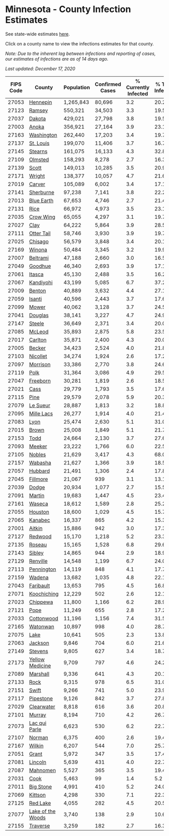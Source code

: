 # Minnesota - County Infection Estimates

See state-wide estimates [here](/infections/us-mn).

Click on a county name to view the infections estimates for that county.

*Note: Due to the inherent lag between infections and reporting of cases, our estimates of infections are as of 14 days ago.*

*Last updated: December 17, 2020*

|   FIPS Code |                                 County |   Population |   Confirmed Cases |   % Currently Infected |   % Total Infected |
|-------------|----------------------------------------|--------------|-------------------|------------------------|--------------------|
|       27053 |                   [Hennepin](hennepin) |    1,265,843 |            80,696 |                    3.2 |               20.2 |
|       27123 |                       [Ramsey](ramsey) |      550,321 |            34,503 |                    3.3 |               19.5 |
|       27037 |                       [Dakota](dakota) |      429,021 |            27,798 |                    3.8 |               19.5 |
|       27003 |                         [Anoka](anoka) |      356,921 |            27,164 |                    3.9 |               23.1 |
|       27163 |               [Washington](washington) |      262,440 |            17,203 |                    3.4 |               19.7 |
|       27137 |                 [St. Louis](st.-louis) |      199,070 |            11,406 |                    3.7 |               16.7 |
|       27145 |                     [Stearns](stearns) |      161,075 |            16,133 |                    4.3 |               32.8 |
|       27109 |                     [Olmsted](olmsted) |      158,293 |             8,278 |                    2.7 |               16.3 |
|       27139 |                         [Scott](scott) |      149,013 |            10,285 |                    3.5 |               20.9 |
|       27171 |                       [Wright](wright) |      138,377 |            10,057 |                    4.7 |               21.6 |
|       27019 |                       [Carver](carver) |      105,089 |             6,002 |                    3.4 |               17.1 |
|       27141 |                 [Sherburne](sherburne) |       97,238 |             7,141 |                    3.8 |               22.2 |
|       27013 |               [Blue Earth](blue-earth) |       67,653 |             4,746 |                    2.7 |               21.4 |
|       27131 |                           [Rice](rice) |       66,972 |             4,973 |                    3.5 |               23.1 |
|       27035 |                 [Crow Wing](crow-wing) |       65,055 |             4,297 |                    3.1 |               19.7 |
|       27027 |                           [Clay](clay) |       64,222 |             5,864 |                    3.9 |               28.5 |
|       27111 |               [Otter Tail](otter-tail) |       58,746 |             3,930 |                    3.9 |               19.7 |
|       27025 |                     [Chisago](chisago) |       56,579 |             3,848 |                    3.4 |               20.1 |
|       27169 |                       [Winona](winona) |       50,484 |             3,345 |                    3.2 |               19.9 |
|       27007 |                   [Beltrami](beltrami) |       47,188 |             2,660 |                    3.0 |               16.5 |
|       27049 |                     [Goodhue](goodhue) |       46,340 |             2,693 |                    3.9 |               17.1 |
|       27061 |                       [Itasca](itasca) |       45,130 |             2,488 |                    3.5 |               16.2 |
|       27067 |                 [Kandiyohi](kandiyohi) |       43,199 |             5,085 |                    6.7 |               37.2 |
|       27009 |                       [Benton](benton) |       40,889 |             3,632 |                    4.4 |               27.1 |
|       27059 |                       [Isanti](isanti) |       40,596 |             2,443 |                    3.7 |               17.6 |
|       27099 |                         [Mower](mower) |       40,062 |             3,128 |                    3.7 |               24.5 |
|       27041 |                     [Douglas](douglas) |       38,141 |             3,227 |                    4.7 |               24.9 |
|       27147 |                       [Steele](steele) |       36,649 |             2,371 |                    3.4 |               20.0 |
|       27085 |                       [McLeod](mcleod) |       35,893 |             2,875 |                    5.8 |               23.5 |
|       27017 |                     [Carlton](carlton) |       35,871 |             2,400 |                    4.3 |               20.0 |
|       27005 |                       [Becker](becker) |       34,423 |             2,524 |                    4.0 |               21.8 |
|       27103 |                   [Nicollet](nicollet) |       34,274 |             1,924 |                    2.6 |               17.2 |
|       27097 |                   [Morrison](morrison) |       33,386 |             2,770 |                    3.8 |               24.6 |
|       27119 |                           [Polk](polk) |       31,364 |             3,086 |                    4.9 |               29.5 |
|       27047 |                   [Freeborn](freeborn) |       30,281 |             1,819 |                    2.6 |               18.5 |
|       27021 |                           [Cass](cass) |       29,779 |             1,793 |                    3.5 |               17.6 |
|       27115 |                           [Pine](pine) |       29,579 |             2,078 |                    5.9 |               20.3 |
|       27079 |                   [Le Sueur](le-sueur) |       28,887 |             1,813 |                    3.2 |               18.8 |
|       27095 |               [Mille Lacs](mille-lacs) |       26,277 |             1,914 |                    4.0 |               21.4 |
|       27083 |                           [Lyon](lyon) |       25,474 |             2,630 |                    5.1 |               31.0 |
|       27015 |                         [Brown](brown) |       25,008 |             1,849 |                    5.1 |               21.7 |
|       27153 |                           [Todd](todd) |       24,664 |             2,130 |                    3.7 |               27.6 |
|       27093 |                       [Meeker](meeker) |       23,222 |             1,766 |                    6.0 |               22.5 |
|       27105 |                       [Nobles](nobles) |       21,629 |             3,417 |                    4.3 |               68.0 |
|       27157 |                     [Wabasha](wabasha) |       21,627 |             1,366 |                    3.9 |               18.5 |
|       27057 |                     [Hubbard](hubbard) |       21,491 |             1,306 |                    2.4 |               17.8 |
|       27045 |                   [Fillmore](fillmore) |       21,067 |               939 |                    3.1 |               13.1 |
|       27039 |                         [Dodge](dodge) |       20,934 |             1,077 |                    2.7 |               15.5 |
|       27091 |                       [Martin](martin) |       19,683 |             1,447 |                    4.5 |               23.4 |
|       27161 |                       [Waseca](waseca) |       18,612 |             1,589 |                    2.8 |               25.2 |
|       27055 |                     [Houston](houston) |       18,600 |             1,029 |                    4.5 |               15.7 |
|       27065 |                     [Kanabec](kanabec) |       16,337 |               865 |                    4.2 |               15.3 |
|       27001 |                       [Aitkin](aitkin) |       15,886 |               942 |                    3.0 |               17.3 |
|       27127 |                     [Redwood](redwood) |       15,170 |             1,218 |                    5.2 |               23.3 |
|       27135 |                       [Roseau](roseau) |       15,165 |             1,528 |                    6.8 |               29.6 |
|       27143 |                       [Sibley](sibley) |       14,865 |               944 |                    2.9 |               18.9 |
|       27129 |                   [Renville](renville) |       14,548 |             1,199 |                    6.7 |               24.0 |
|       27113 |               [Pennington](pennington) |       14,119 |               848 |                    4.1 |               17.7 |
|       27159 |                       [Wadena](wadena) |       13,682 |             1,035 |                    4.8 |               22.1 |
|       27043 |                 [Faribault](faribault) |       13,653 |               795 |                    4.5 |               16.8 |
|       27071 |             [Koochiching](koochiching) |       12,229 |               502 |                    2.6 |               12.1 |
|       27023 |                   [Chippewa](chippewa) |       11,800 |             1,166 |                    6.2 |               28.9 |
|       27121 |                           [Pope](pope) |       11,249 |               655 |                    2.8 |               17.2 |
|       27033 |               [Cottonwood](cottonwood) |       11,196 |             1,156 |                    7.4 |               31.5 |
|       27165 |                   [Watonwan](watonwan) |       10,897 |               998 |                    4.0 |               28.7 |
|       27075 |                           [Lake](lake) |       10,641 |               505 |                    2.3 |               13.8 |
|       27063 |                     [Jackson](jackson) |        9,846 |               704 |                    6.0 |               21.6 |
|       27149 |                     [Stevens](stevens) |        9,805 |               627 |                    3.4 |               18.7 |
|       27173 |     [Yellow Medicine](yellow-medicine) |        9,709 |               797 |                    4.6 |               24.2 |
|       27089 |                   [Marshall](marshall) |        9,336 |               641 |                    4.3 |               20.1 |
|       27133 |                           [Rock](rock) |        9,315 |               978 |                    6.5 |               31.0 |
|       27151 |                         [Swift](swift) |        9,266 |               741 |                    5.0 |               23.9 |
|       27117 |                 [Pipestone](pipestone) |        9,126 |               842 |                    3.7 |               27.8 |
|       27029 |               [Clearwater](clearwater) |        8,818 |               616 |                    3.6 |               20.8 |
|       27101 |                       [Murray](murray) |        8,194 |               710 |                    4.2 |               26.7 |
|       27073 |         [Lac qui Parle](lac-qui-parle) |        6,623 |               530 |                    6.2 |               22.7 |
|       27107 |                       [Norman](norman) |        6,375 |               400 |                    2.6 |               19.4 |
|       27167 |                       [Wilkin](wilkin) |        6,207 |               544 |                    7.0 |               25.7 |
|       27051 |                         [Grant](grant) |        5,972 |               347 |                    3.5 |               17.4 |
|       27081 |                     [Lincoln](lincoln) |        5,639 |               431 |                    4.0 |               22.7 |
|       27087 |                   [Mahnomen](mahnomen) |        5,527 |               365 |                    3.5 |               19.4 |
|       27031 |                           [Cook](cook) |        5,463 |                99 |                    1.4 |                5.2 |
|       27011 |                 [Big Stone](big-stone) |        4,991 |               410 |                    5.2 |               24.0 |
|       27069 |                     [Kittson](kittson) |        4,298 |               330 |                    7.1 |               22.3 |
|       27125 |                   [Red Lake](red-lake) |        4,055 |               282 |                    4.5 |               20.5 |
|       27077 | [Lake of the Woods](lake-of-the-woods) |        3,740 |               138 |                    2.9 |               10.6 |
|       27155 |                   [Traverse](traverse) |        3,259 |               182 |                    2.7 |               16.3 |